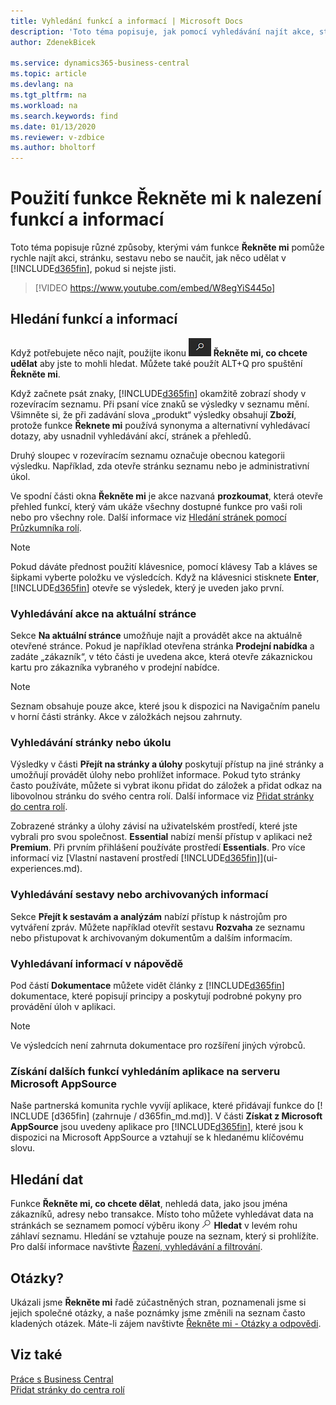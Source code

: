 ```yaml
---
title: Vyhledání funkcí a informací | Microsoft Docs
description: 'Toto téma popisuje, jak pomocí vyhledávání najít akce, stránky, sestavy, doklady a data.'
author: ZdenekBicek

ms.service: dynamics365-business-central
ms.topic: article
ms.devlang: na
ms.tgt_pltfrm: na
ms.workload: na
ms.search.keywords: find
ms.date: 01/13/2020
ms.reviewer: v-zdbice
ms.author: bholtorf
---
```

# Použití funkce **Řekněte mi** k nalezení funkcí a informací

Toto téma popisuje různé způsoby, kterými vám funkce **Řekněte mi** pomůže rychle najít akci, stránku, sestavu nebo se naučit, jak něco udělat v [!INCLUDE[d365fin](includes/d365fin_md.md)], pokud si nejste jisti.  

> [!VIDEO https://www.youtube.com/embed/W8egYiS445o]

## Hledání funkcí a informací

Když potřebujete něco najít, použijte ikonu ![Tell me what you want to do](media/ui-search/search.png "Řekněte mi, co chcete udělat") **Řekněte mi, co chcete udělat** aby jste to mohli hledat. Můžete také použít ALT+Q pro spuštění **Řekněte mi**.

Když začnete psát znaky, [!INCLUDE[d365fin](includes/d365fin_md.md)] okamžitě zobrazí shody v rozevíracím seznamu. Při psaní více znaků se výsledky v seznamu mění. Všimněte si, že při zadávání slova „produkt“ výsledky obsahují **Zboží**, protože funkce **Řeknete mi** používá synonyma a alternativní vyhledávací dotazy, aby usnadnil vyhledávání akcí, stránek a přehledů.

Druhý sloupec v rozevíracím seznamu označuje obecnou kategorii výsledku. Například, zda otevře stránku seznamu nebo je administrativní úkol.

Ve spodní části okna **Řekněte mi** je akce nazvaná **prozkoumat**, která otevře přehled funkcí, který vám ukáže všechny dostupné funkce pro vaši roli nebo pro všechny role. Další informace viz [Hledání stránek pomocí Průzkumníka rolí](ui-role-explorer.md).

> [!NOTE]  
> Pokud dáváte přednost použití klávesnice, pomocí klávesy Tab a kláves se šipkami vyberte položku ve výsledcích. Když na klávesnici stisknete **Enter**, [!INCLUDE[d365fin](includes/d365fin_md.md)] otevře se výsledek, který je uveden jako první.

### <a name="find-an-action-on-the-current-page"></a>Vyhledávání akce na aktuální stránce

Sekce **Na aktuální stránce** umožňuje najít a provádět akce na aktuálně otevřené stránce. Pokud je například otevřena stránka **Prodejní nabídka** a zadáte „zákazník“, v této části je uvedena akce, která otevře zákaznickou kartu pro zákazníka vybraného v prodejní nabídce. 

> [!NOTE]  
> Seznam obsahuje pouze akce, které jsou k dispozici na Navigačním panelu v horní části stránky. Akce v záložkách nejsou zahrnuty.  

### <a name="find-a-page-or-a-task"></a>Vyhledávání stránky nebo úkolu

Výsledky v části **Přejít na stránky a úlohy** poskytují přístup na jiné stránky a umožňují provádět úlohy nebo prohlížet informace. Pokud tyto stránky často používáte, můžete si vybrat ikonu přidat do záložek a přidat odkaz na libovolnou stránku do svého centra rolí. Další informace viz [Přidat stránky do centra rolí](ui-bookmarks.md).

Zobrazené stránky a úlohy závisí na uživatelském prostředí, které jste vybrali pro svou společnost. **Essential** nabízí menší přístup v aplikaci než **Premium**. Při prvním přihlášení používáte prostředí **Essentials**. Pro více informací viz [Vlastní nastavení prostředí [!INCLUDE[d365fin](includes/d365fin_md.md)]](ui-experiences.md).

### <a name="find-a-report-or-archived-information"></a>Vyhledávání sestavy nebo archivovaných informací

Sekce **Přejít k sestavám a analýzám** nabízí přístup k nástrojům pro vytváření zpráv. Můžete například otevřít sestavu **Rozvaha** ze seznamu nebo přistupovat k archivovaným dokumentům a dalším informacím.  

### <a name="find-information-in-the-help"></a>Vyhledávaní informací v nápovědě

Pod částí **Dokumentace** můžete vidět články z [!INCLUDE[d365fin](includes/d365fin_md.md)] dokumentace, které popisují principy a poskytují podrobné pokyny pro provádění úloh v aplikaci.

> [!NOTE]  
> Ve výsledcích není zahrnuta dokumentace pro rozšíření jiných výrobců.

### Získání dalších funkcí vyhledáním aplikace na serveru Microsoft AppSource

Naše partnerská komunita rychle vyvíjí aplikace, které přidávají funkce do [! INCLUDE [d365fin] (zahrnuje / d365fin_md.md)]. V části **Získat z Microsoft AppSource** jsou uvedeny aplikace pro [!INCLUDE[d365fin](includes/d365fin_md.md)], které jsou k dispozici na Microsoft AppSource a vztahují se k hledanému klíčovému slovu.

## <a name="searching-for-data"></a>Hledání dat

Funkce **Řekněte mi, co chcete dělat**, nehledá data, jako jsou jména zákazníků, adresy nebo transakce. Místo toho můžete vyhledávat data na stránkách se seznamem pomocí výběru ikony ![Prohledat seznam](media/ui-search/search-list.png "Ikona Prohledání seznamu") **Hledat** v levém rohu záhlaví seznamu. Hledání se vztahuje pouze na seznam, který si prohlížíte. Pro další informace navštivte [Řazení, vyhledávání a filtrování](ui-enter-criteria-filters.md).

## <a name="questions"></a>Otázky?
Ukázali jsme **Řekněte mi** řadě zúčastněných stran, poznamenali jsme si jejich společné otázky, a naše poznámky jsme změnili na seznam často kladených otázek. Máte-li zájem navštivte [Řekněte mi - Otázky a odpovědi](ui-search-faq.md).

## Viz také

[Práce s Business Central](ui-work-product.md)  
[Přidat stránky do centra rolí](ui-bookmarks.md)